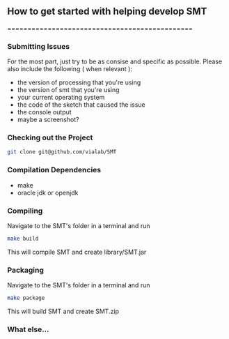 ## How to get started with helping develop SMT

==============================================


### Submitting Issues
For the most part, just try to be as consise and specific as possible. Please also include the following ( when relevant ):
 * the version of processing that you're using
 * the version of smt that you're using
 * your current operating system
 * the code of the sketch that caused the issue
 * the console output
 * maybe a screenshot?

### Checking out the Project
```bash
git clone git@github.com/vialab/SMT
```
### Compilation Dependencies
 * make
 * oracle jdk or openjdk

### Compiling
Navigate to the SMT's folder in a terminal and run
```bash
make build
```
This will compile SMT and create library/SMT.jar

### Packaging
Navigate to the SMT's folder in a terminal and run
```bash
make package
```
This will build SMT and create SMT.zip

### What else...

